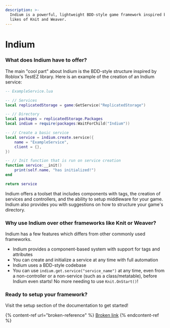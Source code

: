 ```yaml
---
description: >-
  Indium is a powerful, lightweight BDD-style game framework inspired by the
  likes of Knit and Weaver.
---
```


# Indium



### What does Indium have to offer?

The main "cool part" about Indium is the BDD-style structure inspired by Roblox's TestEZ library. Here is an example of the creation of an Indium service:

```lua
-- ExampleService.lua

-- // Services
local replicatedStorage = game:GetService("ReplicatedStorage")

-- // Directory
local packages = replicatedStorage.Packages
local indium = require(packages:WaitForChild("Indium"))

-- // Create a basic service
local service = indium.create.service({
    name = "ExampleService",
    client = {},
})

-- // Init function that is run on service creation
function service:__init()
    print(self.name, "has initialized!")
end

return service
```

Indium offers a toolset that includes components with tags, the creation of services and controllers, and the ability to setup middleware for your game. Indium also provides you with suggestions on how to structure your game's directory.

### Why use Indium over other frameworks like Knit or Weaver?

Indium has a few features which differs from other commonly used frameworks.

* Indium provides a component-based system with support for tags and attributes
* You can create and initialize a service at any time with full automation
* Indium uses a BDD-style codebase
* You can use `indium.get.service("service_name")` at any time, even from a non-controller or a non-service (such as a class/metatable), before Indium even starts! No more needing to use `Knit.OnStart()`!

### Ready to setup your framework?

Visit the setup section of the documentation to get started!

{% content-ref url="broken-reference" %}
[Broken link](broken-reference)
{% endcontent-ref %}
